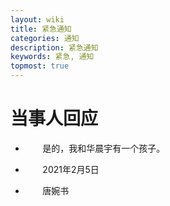 ```yaml
---
layout: wiki
title: 紧急通知
categories: 通知
description: 紧急通知
keywords: 紧急, 通知
topmost: true
---
```


# 当事人回应

* &nbsp;&nbsp;&nbsp;&nbsp;&nbsp;&nbsp;&nbsp;是的，我和华晨宇有一个孩子。

* &nbsp;&nbsp;&nbsp;&nbsp;&nbsp;&nbsp;&nbsp;2021年2月5日
* &nbsp;&nbsp;&nbsp;&nbsp;&nbsp;&nbsp;&nbsp;唐婉书
